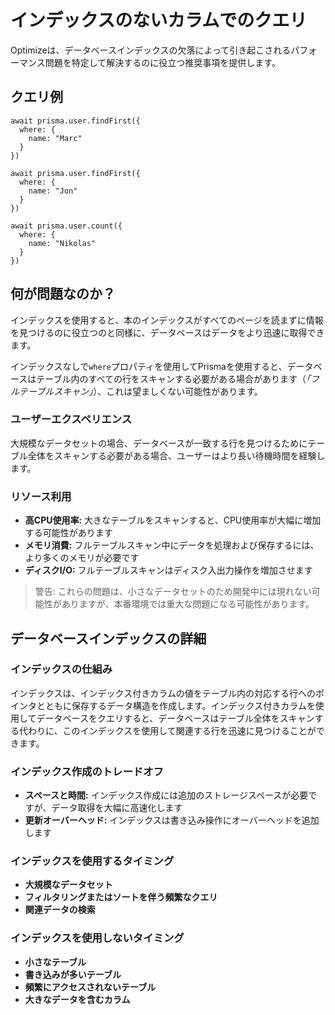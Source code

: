 # インデックスのないカラムでのクエリ

Optimizeは、データベースインデックスの欠落によって引き起こされるパフォーマンス問題を特定して解決するのに役立つ推奨事項を提供します。

## クエリ例

```
await prisma.user.findFirst({
  where: {
    name: "Marc"
  }
})

await prisma.user.findFirst({
  where: {
    name: "Jon"
  }
})

await prisma.user.count({
  where: {
    name: "Nikolas"
  }
})
```

## 何が問題なのか？

インデックスを使用すると、本のインデックスがすべてのページを読まずに情報を見つけるのに役立つのと同様に、データベースはデータをより迅速に取得できます。

インデックスなしで`where`プロパティを使用してPrismaを使用すると、データベースはテーブル内のすべての行をスキャンする必要がある場合があります（_「フルテーブルスキャン」_）、これは望ましくない可能性があります。

### ユーザーエクスペリエンス

大規模なデータセットの場合、データベースが一致する行を見つけるためにテーブル全体をスキャンする必要がある場合、ユーザーはより長い待機時間を経験します。

### リソース利用

- **高CPU使用率:** 大きなテーブルをスキャンすると、CPU使用率が大幅に増加する可能性があります
- **メモリ消費:** フルテーブルスキャン中にデータを処理および保存するには、より多くのメモリが必要です
- **ディスクI/O:** フルテーブルスキャンはディスク入出力操作を増加させます

> 警告: これらの問題は、小さなデータセットのため開発中には現れない可能性がありますが、本番環境では重大な問題になる可能性があります。

## データベースインデックスの詳細

### インデックスの仕組み

インデックスは、インデックス付きカラムの値をテーブル内の対応する行へのポインタとともに保存するデータ構造を作成します。インデックス付きカラムを使用してデータベースをクエリすると、データベースはテーブル全体をスキャンする代わりに、このインデックスを使用して関連する行を迅速に見つけることができます。

### インデックス作成のトレードオフ

- **スペースと時間:** インデックス作成には追加のストレージスペースが必要ですが、データ取得を大幅に高速化します
- **更新オーバーヘッド:** インデックスは書き込み操作にオーバーヘッドを追加します

### インデックスを使用するタイミング

- **大規模なデータセット**
- **フィルタリングまたはソートを伴う頻繁なクエリ**
- **関連データの検索**

### インデックスを使用しないタイミング

- **小さなテーブル**
- **書き込みが多いテーブル**
- **頻繁にアクセスされないテーブル**
- **大きなデータを含むカラム**
